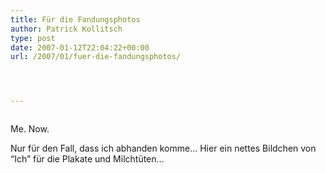 ```yaml
---
title: Für die Fandungsphotos
author: Patrick Kollitsch
type: post
date: 2007-01-12T22:04:22+00:00
url: /2007/01/fuer-die-fandungsphotos/




---
```

<div class="flickr">
  <a href="http://www.flickr.com/photos/schreibblogade/355450013/"><img src="//farm1.static.flickr.com/133/355450013_4a5a147071.jpg" class="flickr-photo" alt="" /></a></p> 
  
  <p>
    Me. Now.
  </p>
</div>

Nur für den Fall, dass ich abhanden komme&#8230; Hier ein nettes Bildchen von &#8220;Ich&#8221; für die Plakate und Milchtüten&#8230;